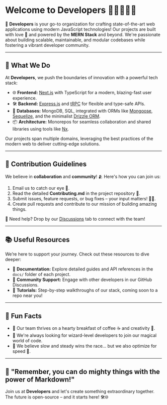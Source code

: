 # Welcome to **Developers** 🌟👨‍💻👩‍💻  

🎉 **Developers** is your go-to organization for crafting state-of-the-art web applications using modern JavaScript technologies! Our projects are built with love 💖 and powered by the **MERN Stack** and beyond. We're passionate about building scalable, maintainable, and modular codebases while fostering a vibrant developer community.  

---

## 🚀 What We Do  

At **Developers**, we push the boundaries of innovation with a powerful tech stack:  
- 🌐 **Frontend:** [Next.js](https://nextjs.org/) with TypeScript for a modern, blazing-fast user experience.  
- 🛠️ **Backend:** [Express.js](https://expressjs.com/) and [tRPC](https://trpc.io/) for flexible and type-safe APIs.  
- 💾 **Databases:** MongoDB, SQL, integrated with ORMs like [Mongoose](https://mongoosejs.com/), [Sequelize](https://sequelize.org/), and the minimalist [Drizzle ORM](https://drizzle.team/).  
- 📦 **Architecture:** Monorepos for seamless collaboration and shared libraries using tools like [Nx](https://nx.dev/).  

Our projects span multiple domains, leveraging the best practices of the modern web to deliver cutting-edge solutions.  

---

## 🌈 Contribution Guidelines  

We believe in **collaboration** and **community**! 🫂 Here's how you can join us:  
1. Email us to catch our eye 👀.  
2. Read the detailed **Contributing.md** in the project repository 📜.  
3. Submit issues, feature requests, or bug fixes – your input matters! 🐛✨.  
4. Create pull requests and contribute to our mission of building amazing things.  

🔗 Need help? Drop by our [Discussions](https://github.com/orgs/developerss-jk/discussions) tab to connect with the team!  

---

## 📚 Useful Resources  

We’re here to support your journey. Check out these resources to dive deeper:  
- 📘 **Documentation:** Explore detailed guides and API references in the `docs/` folder of each project.  
- 💬 **Community Support:** Engage with other developers in our GitHub Discussions.  
- 🎥 **Tutorials:** Step-by-step walkthroughs of our stack, coming soon to a repo near you!  

---

## 🍿 Fun Facts  

- 🌅 Our team thrives on a hearty breakfast of coffee ☕ and creativity 🎨.  
- 🧙 We're always looking for wizard-level developers to join our magical world of code.  
- 🐢 We believe slow and steady wins the race... but we also optimize for speed 🚀.  

---

## 🧙 "Remember, you can do mighty things with the power of Markdown!"  

Join us at **Developers** and let's create something extraordinary together. The future is open-source – and it starts here! 🛠️🌐  
